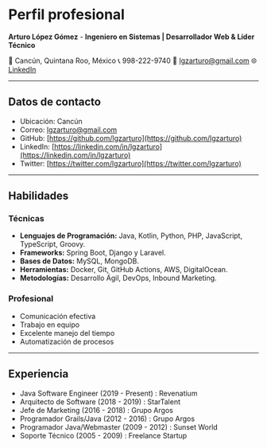 # Perfil profesional

**Arturo López Gómez** -
**Ingeniero en Sistemas | Desarrollador Web & Líder Técnico**

📍 Cancún, Quintana Roo, México
📞 998-222-9740
📧 <lgzarturo@gmail.com>
🌐 [LinkedIn](https://www.linkedin.com/in/lgzarturo)

---

## Datos de contacto

- Ubicación: Cancún
- Correo: [lgzarturo@gmail.com](mailto:lgzarturo@gmail.com)
- GitHub: [https://github.com/lgzarturo](https://github.com/lgzarturo)
- LinkedIn: [https://linkedin.com/in/lgzarturo](https://linkedin.com/in/lgzarturo)
- Twitter: [https://twitter.com/lgzarturo](https://twitter.com/lgzarturo)

---

## Habilidades

### Técnicas

- **Lenguajes de Programación:** Java, Kotlin, Python, PHP, JavaScript, TypeScript, Groovy.
- **Frameworks:** Spring Boot, Django y Laravel.
- **Bases de Datos:** MySQL, MongoDB.
- **Herramientas:** Docker, Git, GitHub Actions, AWS, DigitalOcean.
- **Metodologías:** Desarrollo Ágil, DevOps, Inbound Marketing.

### Profesional

- Comunicación efectiva
- Trabajo en equipo
- Excelente manejo del tiempo
- Automatización de procesos

---

## Experiencia

- Java Software Engineer (2019 - Present) : Revenatium
- Arquitecto de Software (2018 - 2019) : StarTalent
- Jefe de Marketing (2016 - 2018) : Grupo Argos
- Programador Grails/Java (2012 - 2016) : Grupo Argos
- Programador Java/Webmaster (2009 - 2012) : Sunset World
- Soporte Técnico (2005 - 2009) : Freelance Startup

